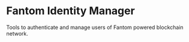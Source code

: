 # Fantom Identity Manager

Tools to authenticate and manage users of Fantom powered blockchain network.  